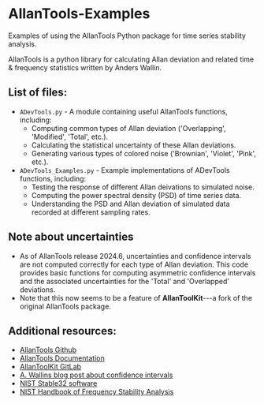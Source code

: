 # AllanTools-Examples
Examples of using the AllanTools Python package for time series stability analysis.

AllanTools is a python library for calculating Allan deviation and related time & frequency statistics written by Anders Wallin.

## List of files:
- `ADevTools.py` - A module containing useful AllanTools functions, including:
  - Computing common types of Allan deviation ('Overlapping', 'Modified', 'Total', etc.).
  - Calculating the statistical uncertainty of these Allan deviations.
  - Generating various types of colored noise ('Brownian', 'Violet', 'Pink', etc.).
- `ADevTools_Examples.py` - Example implementations of ADevTools functions, including:
  - Testing the response of different Allan deivations to simulated noise.
  - Computing the power spectral density (PSD) of time series data.
  - Understanding the PSD and Allan deviation of simulated data recorded at different sampling rates.

## Note about uncertainties
  - As of AllanTools release 2024.6, uncertainties and confidence intervals are not computed correctly for each type of Allan deviation. This code provides basic functions for computing asymmetric confidence intervals and the associated uncertainties for the 'Total' and 'Overlapped' deviations.
  - Note that this now seems to be a feature of **AllanToolKit**---a fork of the original AllanTools package.
 
## Additional resources:
- [AllanTools Github](https://github.com/aewallin/allantools)
- [AllanTools Documentation](https://allantools.readthedocs.io/en/latest/)
- [AllanToolKit GitLab](https://gitlab.com/amv213/allantoolkit)
- [A. Wallins blog post about confidence intervals](https://www.anderswallin.net/tag/allantools/)
- [NIST Stable32 software](http://www.stable32.com/)
- [NIST Handbook of Frequency Stability Analysis](https://tsapps.nist.gov/publication/get_pdf.cfm?pub_id=50505)
